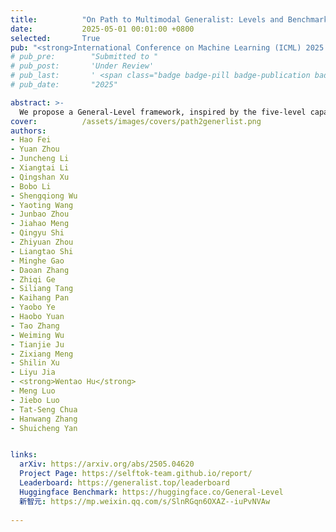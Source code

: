 ```yaml
---
title:          "On Path to Multimodal Generalist: Levels and Benchmarks"
date:           2025-05-01 00:01:00 +0800
selected:       True
pub: "<strong>International Conference on Machine Learning (ICML) 2025 <span style='color:red'>(Spotlight)</span></strong>,"
# pub_pre:        "Submitted to "
# pub_post:       'Under Review'
# pub_last:       ' <span class="badge badge-pill badge-publication badge-success">Spotlight</span>'
# pub_date:       "2025"

abstract: >-
  We propose a General-Level framework, inspired by the five-level capability grading mechanisms in the autonomous driving industry, to assess the performance and generality of Multimodal Language Models (MLLMs) across five levels. Central to this framework is the concept of Synergy, which categorizes capabilities based on whether MLLMs preserve synergy across comprehension, generation, and multimodal interactions. To evaluate the comprehensive abilities of various generalists, we present General-Bench, a massive, ever-growing multimodal benchmark that encompasses a broad spectrum of skills, modalities, formats, and capabilities — with over 700 tasks and 325,800 instances.
cover:          /assets/images/covers/path2generlist.png
authors:
- Hao Fei  
- Yuan Zhou  
- Juncheng Li  
- Xiangtai Li  
- Qingshan Xu  
- Bobo Li  
- Shengqiong Wu  
- Yaoting Wang  
- Junbao Zhou  
- Jiahao Meng  
- Qingyu Shi  
- Zhiyuan Zhou  
- Liangtao Shi  
- Minghe Gao  
- Daoan Zhang  
- Zhiqi Ge  
- Siliang Tang  
- Kaihang Pan  
- Yaobo Ye  
- Haobo Yuan  
- Tao Zhang  
- Weiming Wu  
- Tianjie Ju  
- Zixiang Meng  
- Shilin Xu  
- Liyu Jia  
- <strong>Wentao Hu</strong>  
- Meng Luo  
- Jiebo Luo  
- Tat-Seng Chua  
- Hanwang Zhang  
- Shuicheng Yan


links:
  arXiv: https://arxiv.org/abs/2505.04620
  Project Page: https://selftok-team.github.io/report/
  Leaderboard: https://generalist.top/leaderboard
  Huggingface Benchmark: https://huggingface.co/General-Level
  新智元: https://mp.weixin.qq.com/s/SlnRGqn6OXAZ--iuPvNVAw
  
---
```

